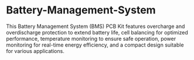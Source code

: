 # Battery-Management-System
This Battery Management System (BMS) PCB Kit features overcharge and overdischarge protection to extend battery life, cell balancing for optimized performance, temperature monitoring to ensure safe operation, power monitoring for real-time energy efficiency, and a compact design suitable for various applications.

